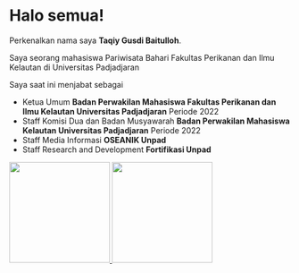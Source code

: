# Halo semua! 

Perkenalkan nama saya **Taqiy Gusdi Baitulloh**.

Saya seorang mahasiswa Pariwisata Bahari Fakultas Perikanan dan Ilmu Kelautan di Universitas Padjadjaran  

Saya saat ini menjabat sebagai  
- Ketua Umum **Badan Perwakilan Mahasiswa Fakultas Perikanan dan Ilmu Kelautan Universitas Padjadjaran** Periode 2022
- Staff Komisi Dua dan Badan Musyawarah **Badan Perwakilan Mahasiswa Kelautan Universitas Padjadjaran** Periode 2022
- Staff Media Informasi **OSEANIK Unpad**
- Staff Research and Development **Fortifikasi Unpad**

<p align="left">
<a href="https://github.com/taqigusdi">
  <img height="180em" src="https://github-readme-stats-eight-theta.vercel.app/api?username=gilangadhan&show_icons=true&theme=algolia&include_all_commits=true&count_private=true"/>
  <img height="180em" src="https://github-readme-stats-eight-theta.vercel.app/api/top-langs/?username=gilangadhan&layout=compact&langs_count=8&theme=algolia"/>
</a>
</p>
